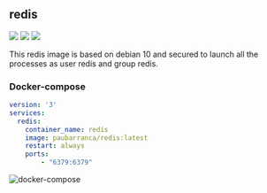redis
-------------
![](https://img.shields.io/docker/cloud/automated/paubarranca/redis) ![](https://img.shields.io/docker/pulls/paubarranca/redis) ![](https://img.shields.io/docker/cloud/build/paubarranca/redis)

This redis image is based on debian 10 and secured to launch all the processes as user redis and group redis.

### Docker-compose
```yaml
version: '3'
services:
  redis:
    container_name: redis
    image: paubarranca/redis:latest
    restart: always
    ports:
        - "6379:6379"
```

![docker-compose](https://user-images.githubusercontent.com/49031072/64709154-14d2b380-d4b6-11e9-8613-ee343a9e4cce.png)